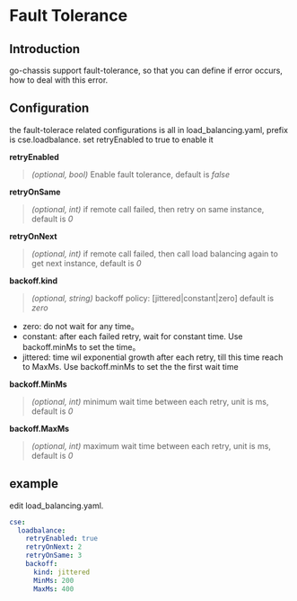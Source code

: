 # Fault Tolerance
## Introduction

go-chassis support fault-tolerance, so that you can define if error occurs, how to deal with this error.

## Configuration

the fault-tolerace related configurations is all in load_balancing.yaml, prefix is cse.loadbalance.
set retryEnabled to true to enable it



**retryEnabled**
> *(optional, bool)* Enable fault tolerance, default is *false*

**retryOnSame**
> *(optional, int)* if remote call failed, then retry on same instance, default is *0*

**retryOnNext**
> *(optional, int)* if remote call failed, then call load balancing again to get next instance, default is *0*

**backoff.kind**
> *(optional, string)* backoff policy: [jittered|constant|zero] default is *zero*
- zero:  do not wait for any time。
- constant: after each failed retry, wait for constant time. Use backoff.minMs to set the time。
- jittered: time wil exponential growth after each retry, till this time reach to MaxMs. 
Use backoff.minMs to set the the first wait time

**backoff.MinMs**
> *(optional, int)* minimum wait time between each retry, unit is ms, default is *0*

**backoff.MaxMs**
> *(optional, int)* maximum wait time between each retry, unit is ms, default is *0*

## example

edit load_balancing.yaml.

```yaml
cse:
  loadbalance:
    retryEnabled: true
    retryOnNext: 2
    retryOnSame: 3
    backoff:
      kind: jittered
      MinMs: 200
      MaxMs: 400
```



